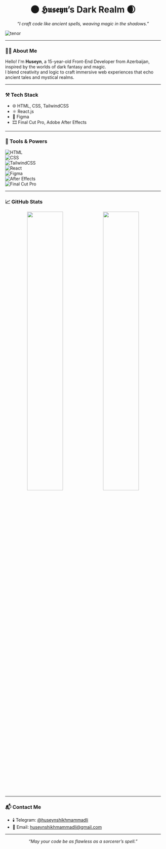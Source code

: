 <h1 align="center">🌑 𝕳𝖚𝖘𝖊𝖞𝖓’s Dark Realm 🌒</h1>

<p align="center">
  <i>“I craft code like ancient spells, weaving magic in the shadows.”</i>
</p>

<!-- Dark fantasy banner -->

![tenor](https://github.com/user-attachments/assets/d7cb87f0-ed64-4a95-8164-28bb20ff8192)

---

### 🧙‍♂️ About Me

Hello! I'm **Huseyn**, a 15-year-old Front-End Developer from Azerbaijan, inspired by the worlds of dark fantasy and magic.  
I blend creativity and logic to craft immersive web experiences that echo ancient tales and mystical realms.

---

### ⚒️ Tech Stack

- 🌐 HTML, CSS, TailwindCSS  
- ⚛️ React.js  
- 🎨 Figma  
- 🎞️ Final Cut Pro, Adobe After Effects  

---

### 🧰 Tools & Powers


<img src="https://img.shields.io/badge/HTML-black?style=flat&logo=html5&logoColor=white&labelColor=111827&color=1F2937&logoWidth=30" alt="HTML" />
<br/>
<img src="https://img.shields.io/badge/CSS-black?style=flat&logo=css3&logoColor=white&labelColor=111827&color=1F2937&logoWidth=30" alt="CSS" />
<br/>
<img src="https://img.shields.io/badge/TailwindCSS-black?style=flat&logo=tailwindcss&logoColor=white&labelColor=111827&color=1F2937&logoWidth=30" alt="TailwindCSS" />
<br/>
<img src="https://img.shields.io/badge/React-black?style=flat&logo=react&logoColor=white&labelColor=111827&color=1F2937&logoWidth=30" alt="React" />
<br/>
<img src="https://img.shields.io/badge/Figma-black?style=flat&logo=figma&logoColor=white&labelColor=111827&color=1F2937&logoWidth=30" alt="Figma" />
<br/>
<img src="https://img.shields.io/badge/After_Effects-black?style=flat&logo=adobe-after-effects&logoColor=white&labelColor=111827&color=1F2937&logoWidth=30" alt="After Effects" />
<br/>
<img src="https://img.shields.io/badge/Final_Cut_Pro-black?style=flat&logo=apple&logoColor=white&labelColor=111827&color=1F2937&logoWidth=30" alt="Final Cut Pro" />


---

### 📈 GitHub Stats

<p align="center">
  <img width="48%" src="https://github-readme-stats.vercel.app/api?username=Huseyn-ads&show_icons=true&theme=tokyonight" />
  <img width="48%" src="https://github-readme-streak-stats.herokuapp.com/?user=Huseyn-ads&theme=tokyonight" />
</p>

---

### 📬 Contact Me

- 🕯️ Telegram: [@huseynshikhmammadli](https://t.me/huseynshikhmammadli)  
- 🦇 Email: huseynshikhmammadli@gmail.com  

---

<p align="center">
  <i>“May your code be as flawless as a sorcerer’s spell.”</i>
</p>
